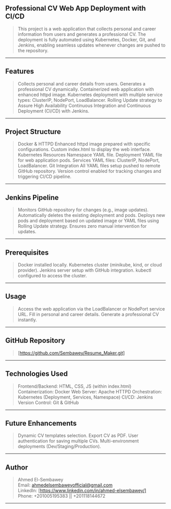 **Professional CV Web App Deployment with CI/CD**
-------------------------------------------------
> This project is a web application that collects personal and career information from users and generates a professional CV. 
> The deployment is fully automated using Kubernetes, Docker, Git, and Jenkins, enabling seamless updates whenever changes are pushed to the repository.
------------------------------------------------------------------------------------------------------------------------------------------------------

**Features**
------------
> Collects personal and career details from users.
> Generates a professional CV dynamically.
> Containerized web application with enhanced httpd image.
> Kubernetes deployment with multiple service types: ClusterIP, NodePort, LoadBalancer.
> Rolling Update strategy to Assure High Availability
> Continuous Integration and Continuous Deployment (CI/CD) with Jenkins.
------------------------------------------------------------------------------------------------------------------------------------------------------

**Project Structure**
---------------------
> Docker & HTTPD
> Enhanced httpd image prepared with specific configurations.
> Custom index.html to display the web interface.
> Kubernetes Resources
> Namespace YAML file.
> Deployment YAML file for web application pods.
> Services YAML files: ClusterIP, NodePort, LoadBalancer.
> Git Integration
> All YAML files setup pushed to remote GitHub repository.
> Version control enabled for tracking changes and triggering CI/CD pipeline.
------------------------------------------------------------------------------------------------------------------------------------------------------

**Jenkins Pipeline**
--------------------
> Monitors GitHub repository for changes (e.g., image updates).
> Automatically deletes the existing deployment and pods.
> Deploys new pods and deployment based on updated image or YAML files using Rolling Update strategy.
> Ensures zero manual intervention for updates.
------------------------------------------------------------------------------------------------------------------------------------------------------

**Prerequisites**
-----------------
> Docker installed locally.
> Kubernetes cluster (minikube, kind, or cloud provider).
> Jenkins server setup with GitHub integration.
> kubectl configured to access the cluster.
------------------------------------------------------------------------------------------------------------------------------------------------------

**Usage**
---------
> Access the web application via the LoadBalancer or NodePort service URL.
> Fill in personal and career details.
> Generate a professional CV instantly.
------------------------------------------------------------------------------------------------------------------------------------------------------

**GitHub Repository**
---------------------
> [https://github.com/Sembawey/Resume_Maker.git]
------------------------------------------------------------------------------------------------------------------------------------------------------

**Technologies Used**
---------------------
> Frontend/Backend: HTML, CSS, JS (within index.html)
> Containerization: Docker
> Web Server: Apache HTTPD
> Orchestration: Kubernetes (Deployment, Services, Namespace)
> CI/CD: Jenkins
> Version Control: Git & GitHub
------------------------------------------------------------------------------------------------------------------------------------------------------

**Future Enhancements**
-----------------------
> Dynamic CV templates selection.
> Export CV as PDF.
> User authentication for saving multiple CVs.
> Multi-environment deployments (Dev/Staging/Production).
------------------------------------------------------------------------------------------------------------------------------------------------------

**Author**
----------
> Ahmed El-Sembawey     
> Email: ahmedelsembaweyofficial@gmail.com     
> LinkedIn: [https://www.linkedin.com/in/ahmed-elsembawey/]                                                                    
> Phone: +201005195383 || +201118144672                                                                             
------------------------------------------------------------------------------------------------------------------------------------------------------
